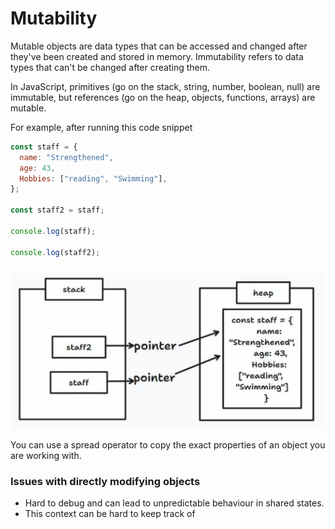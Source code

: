# Mutability

Mutable objects are data types that can be accessed and changed after they've been created and stored in memory. Immutability refers to data types that can't be changed after creating them.

In JavaScript, primitives (go on the stack, string, number, boolean, null) are immutable, but references (go on the heap, objects, functions, arrays) are mutable.

For example, after running this code snippet

```js
const staff = {
  name: "Strengthened",
  age: 43,
  Hobbies: ["reading", "Swimming"],
};

const staff2 = staff;

console.log(staff);

console.log(staff2);
```

![Image](/javascript/assets/mutable-vs-immutable-javascript.JPG)

You can use a spread operator to copy the exact properties of an object you are working with.

### Issues with directly modifying objects

- Hard to debug and can lead to unpredictable behaviour in shared states.
- This context can be hard to keep track of
